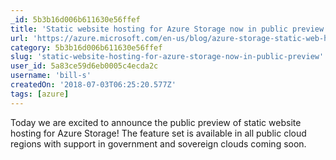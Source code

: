 ```yaml
---
_id: 5b3b16d006b611630e56ffef
title: 'Static website hosting for Azure Storage now in public preview'
url: 'https://azure.microsoft.com/en-us/blog/azure-storage-static-web-hosting-public-preview/'
category: 5b3b16d006b611630e56ffef
slug: 'static-website-hosting-for-azure-storage-now-in-public-preview'
user_id: 5a83ce59d6eb0005c4ecda2c
username: 'bill-s'
createdOn: '2018-07-03T06:25:20.577Z'
tags: [azure]
---
```


Today we are excited to announce the public preview of static website hosting for Azure Storage! The feature set is available in all public cloud regions with support in government and sovereign clouds coming soon.
